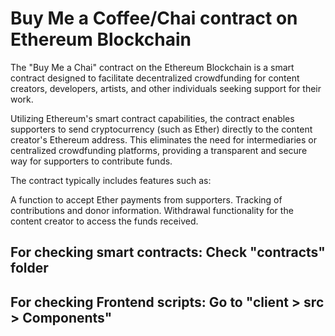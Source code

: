 # Buy Me a Coffee/Chai contract on Ethereum Blockchain

The "Buy Me a Chai" contract on the Ethereum Blockchain is a smart contract designed to facilitate decentralized crowdfunding for content creators, developers, artists, and other individuals seeking support for their work.

Utilizing Ethereum's smart contract capabilities, the contract enables supporters to send cryptocurrency (such as Ether) directly to the content creator's Ethereum address. This eliminates the need for intermediaries or centralized crowdfunding platforms, providing a transparent and secure way for supporters to contribute funds.

The contract typically includes features such as:

A function to accept Ether payments from supporters.
Tracking of contributions and donor information.
Withdrawal functionality for the content creator to access the funds received.

## <b>For checking smart contracts:</b> Check "contracts" folder <br>
## <b>For checking Frontend scripts:</b> Go to "client > src > Components"
